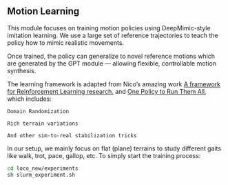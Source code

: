 ## Motion Learning

This module focuses on training motion policies using DeepMimic-style imitation learning.
We use a large set of reference trajectories to teach the policy how to mimic realistic movements.

Once trained, the policy can generalize to novel reference motions which are generated by the GPT module — allowing flexible, controllable motion synthesis.

The learning framework is adapted from Nico’s amazing work [A framework for Reinforcement Learning research.](https://github.com/nico-bohlinger/RL-X) and [One Policy to Run Them All](https://github.com/nico-bohlinger/one_policy_to_run_them_all), which includes:

    Domain Randomization

    Rich terrain variations

    And other sim-to-real stabilization tricks

In our setup, we mainly focus on flat (plane) terrains to study different gaits like walk, trot, pace, gallop, etc.
To simply start the training process:
```bash
cd loco_new/experiments
sh slurm_experiment.sh
```
